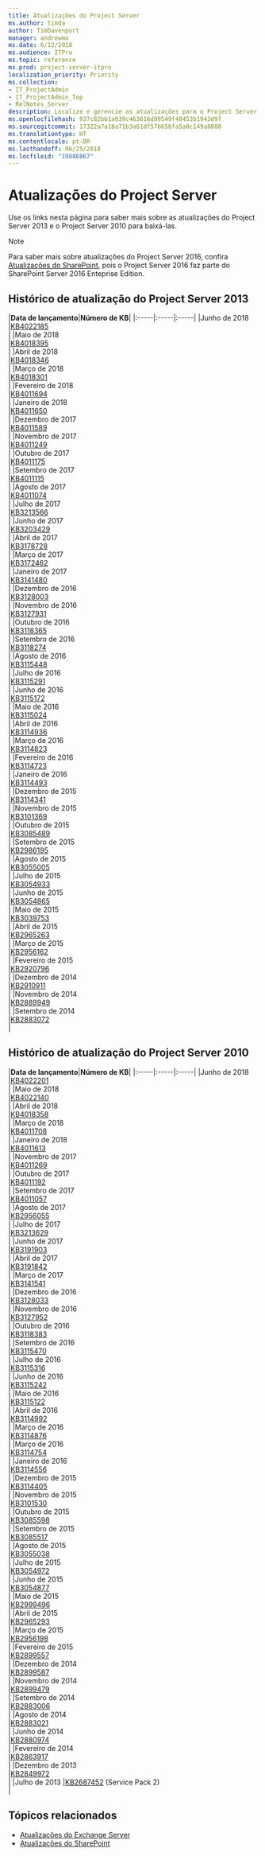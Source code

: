 ```yaml
---
title: Atualizações do Project Server
ms.author: timda
author: TimDavenport
manager: andrewmo
ms.date: 6/12/2018
ms.audience: ITPro
ms.topic: reference
ms.prod: project-server-itpro
localization_priority: Priority
ms.collection:
- IT_ProjectAdmin
- IT_ProjectAdmin_Top
- RelNotes_Server
description: Localize e gerencie as atualizações para o Project Server 2013 e o Project Server 2010 em um só lugar. Use os links nesta página para saber mais sobre as atualizações e para baixá-las.
ms.openlocfilehash: 937c82bb1a039c463616d09549f48453b1943d9f
ms.sourcegitcommit: 17322a7a18a71b3a61df57b656fa5a0c149a8880
ms.translationtype: HT
ms.contentlocale: pt-BR
ms.lasthandoff: 06/25/2018
ms.locfileid: "19886867"
---
```

# <a name="project-server-updates"></a>Atualizações do Project Server

Use os links nesta página para saber mais sobre as atualizações do Project Server 2013 e o Project Server 2010 para baixá-las. 
> [!NOTE]
> Para saber mais sobre atualizações do Project Server 2016, confira [Atualizações do SharePoint](sharepoint-updates.md), pois o Project Server 2016 faz parte do SharePoint Server 2016 Enteprise Edition.
  
## <a name="project-server-2013-update-history"></a>Histórico de atualização do Project Server 2013
  
|**Data de lançamento**|**Número de KB**|
|:-----|:-----|:-----|
|Junho de 2018  <br/> |[KB4022185](https://support.microsoft.com/kb/4022185) <br/>|
|Maio de 2018  <br/> |[KB4018395](https://support.microsoft.com/kb/4018395) <br/>|
|Abril de 2018  <br/> |[KB4018346](https://support.microsoft.com/kb/4018346) <br/> |
|Março de 2018  <br/> |[KB4018301](https://support.microsoft.com/kb/4018301) <br/> |
|Fevereiro de 2018  <br/> |[KB4011694](https://support.microsoft.com/kb/4011694) <br/> |
|Janeiro de 2018  <br/> |[KB4011650](https://support.microsoft.com/kb/4011650) <br/> |
|Dezembro de 2017  <br/> |[KB4011589](https://support.microsoft.com/kb/4011589) <br/> |
|Novembro de 2017  <br/> |[KB4011249](https://support.microsoft.com/kb/4011249) <br/> |
|Outubro de 2017<br/> |[KB4011175](https://support.microsoft.com/kb/4011175) <br/> |
|Setembro de 2017<br/> |[KB4011115](https://support.microsoft.com/kb/4011115) <br/> |
|Agosto de 2017  <br/>  |[KB4011074](https://support.microsoft.com/kb/4011074) <br/> |
|Julho de 2017  <br/> |[KB3213566](https://support.microsoft.com/kb/3213566) <br/> |
|Junho de 2017  <br/> |[KB3203429](https://support.microsoft.com/kb/3203429) <br/> |
|Abril de 2017  <br/> |[KB3178728](https://support.microsoft.com/kb/3178728) <br/> |
|Março de 2017  <br/> |[KB3172462](https://support.microsoft.com/kb/3172462) <br/> |
|Janeiro de 2017  <br/> |[KB3141480](https://support.microsoft.com/kb/3141480) <br/> |
|Dezembro de 2016  <br/> |[KB3128003](https://support.microsoft.com/kb/3128003) <br/> |
|Novembro de 2016  <br/> |[KB3127931](https://support.microsoft.com/kb/3127931) <br/> |
|Outubro de 2016  <br/>|[KB3118365](https://support.microsoft.com/kb/3118365) <br/> |
|Setembro de 2016  <br/> |[KB3118274](https://support.microsoft.com/kb/3118274) <br/> |
|Agosto de 2016  <br/> |[KB3115448](https://support.microsoft.com/kb/3115448) <br/> |
|Julho de 2016  <br/> |[KB3115291](https://support.microsoft.com/kb/3115291) <br/> |
|Junho de 2016  <br/>  |[KB3115172](https://support.microsoft.com/kb/3115172) <br/> |
|Maio de 2016  <br/> |[KB3115024](https://support.microsoft.com/kb/3115024) <br/> |
|Abril de 2016  <br/> |[KB3114936](https://support.microsoft.com/kb/3114936) <br/> |
|Março de 2016  <br/> |[KB3114823](https://support.microsoft.com/kb/3114823) <br/> |
|Fevereiro de 2016  <br/> |[KB3114723](https://support.microsoft.com/kb/3114723) <br/> |
|Janeiro de 2016  <br/> |[KB3114493](https://support.microsoft.com/kb/3114493) <br/> |
|Dezembro de 2015  <br/> |[KB3114341](https://support.microsoft.com/kb/3114341) <br/> |
|Novembro de 2015  <br/>  |[KB3101369](https://support.microsoft.com/kb/3101369) <br/> |
|Outubro de 2015  <br/> |[KB3085489](https://support.microsoft.com/kb/3085489) <br/> |
|Setembro de 2015  <br/> |[KB2986195](https://support.microsoft.com/kb/2986195) <br/> |
|Agosto de 2015  <br/>|[KB3055005](https://support.microsoft.com/kb/3055005) <br/> |
|Julho de 2015  <br/>  |[KB3054933](https://support.microsoft.com/kb/3054933) <br/> |
|Junho de 2015  <br/> |[KB3054865](https://support.microsoft.com/kb/3054865) <br/> |
|Maio de 2015  <br/> |[KB3039753](https://support.microsoft.com/kb/3039753) <br/> |
|Abril de 2015  <br/> |[KB2965263](https://support.microsoft.com/kb/2965263) <br/> |
|Março de 2015  <br/> |[KB2956162](https://support.microsoft.com/kb/2956162) <br/> |
|Fevereiro de 2015  <br/> |[KB2920796](https://support.microsoft.com/kb/2920796) <br/> |
|Dezembro de 2014  <br/> |[KB2910911](https://support.microsoft.com/kb/2910911) <br/> |
|Novembro de 2014  <br/> |[KB2889949](https://support.microsoft.com/kb/2889949) <br/> |
|Setembro de 2014  <br/>  |[KB2883072](https://support.microsoft.com/kb/2883072) <br/> |
   
## <a name="project-server-2010-update-history"></a>Histórico de atualização do Project Server 2010

|**Data de lançamento**|**Número de KB**|
|:-----|:-----|:-----|
|Junho de 2018  <br/>  |[KB4022201](https://support.microsoft.com/kb/4022201) <br/> |
|Maio de 2018  <br/>  |[KB4022140](https://support.microsoft.com/kb/4022140) <br/> |
|Abril de 2018  <br/> |[KB4018358](https://support.microsoft.com/kb/4018358) <br/> |
|Março de 2018  <br/> |[KB4011708](https://support.microsoft.com/kb/4011708) <br/> |
|Janeiro de 2018  <br/>|[KB4011613](https://support.microsoft.com/kb/4011613) <br/> |
|Novembro de 2017  <br/>  |[KB4011269](https://support.microsoft.com/kb/4011269) <br/> |
|Outubro de 2017  <br/> |[KB4011192](https://support.microsoft.com/kb/4011192) <br/> |
|Setembro de 2017  <br/> |[KB4011057](https://support.microsoft.com/kb/4011057) <br/> |
|Agosto de 2017  <br/> |[KB2956055](https://support.microsoft.com/kb/2956055) <br/> |
|Julho de 2017  <br/> |[KB3213629](https://support.microsoft.com/kb/3213629) <br/> |
|Junho de 2017  <br/> |[KB3191903](https://support.microsoft.com/kb/3191903) <br/> |
|Abril de 2017  <br/> |[KB3191842](https://support.microsoft.com/kb/3191842) <br/> |
|Março de 2017  <br/> |[KB3141541](https://support.microsoft.com/kb/3141541) <br/> |
|Dezembro de 2016  <br/> |[KB3128033](https://support.microsoft.com/kb/3128033) <br/> |
|Novembro de 2016  <br/> |[KB3127952](https://support.microsoft.com/kb/3127952) <br/> |
|Outubro de 2016  <br/> |[KB3118383](https://support.microsoft.com/kb/3118383) <br/> |
|Setembro de 2016  <br/> |[KB3115470](https://support.microsoft.com/kb/3115470) <br/> |
|Julho de 2016  <br/> |[KB3115316](https://support.microsoft.com/kb/3115316) <br/> |
|Junho de 2016  <br/> |[KB3115242](https://support.microsoft.com/kb/3115242) <br/> |
|Maio de 2016  <br/>|[KB3115122](https://support.microsoft.com/kb/3115122) <br/> |
|Abril de 2016  <br/> |[KB3114992](https://support.microsoft.com/kb/3114992) <br/> |
|Março de 2016  <br/> |[KB3114876](https://support.microsoft.com/kb/3114876) <br/> |
|Março de 2016  <br/> |[KB3114754](https://support.microsoft.com/kb/3114754) <br/> |
|Janeiro de 2016  <br/> |[KB3114556](https://support.microsoft.com/kb/3114556) <br/> |
|Dezembro de 2015  <br/> |[KB3114405](https://support.microsoft.com/kb/3114405) <br/> |
|Novembro de 2015  <br/> |[KB3101530](https://support.microsoft.com/kb/3101530) <br/> |
|Outubro de 2015  <br/> |[KB3085598](https://support.microsoft.com/kb/3085598) <br/> |
|Setembro de 2015  <br/> |[KB3085517](https://support.microsoft.com/kb/3085517) <br/> |
|Agosto de 2015  <br/> |[KB3055038](https://support.microsoft.com/kb/3055038) <br/> |
|Julho de 2015  <br/> |[KB3054972](https://support.microsoft.com/kb/3054972) <br/> |
|Junho de 2015  <br/> |[KB3054877](https://support.microsoft.com/kb/3054877) <br/> |
|Maio de 2015  <br/> |[KB2999496](https://support.microsoft.com/kb/2999496) <br/> |
|Abril de 2015  <br/> |[KB2965293](https://support.microsoft.com/kb/2965293) <br/> |
|Março de 2015  <br/> |[KB2956198](https://support.microsoft.com/kb/2956168) <br/> |
|Fevereiro de 2015  <br/> |[KB2899557](https://support.microsoft.com/kb/2899557) <br/> |
|Dezembro de 2014  <br/> |[KB2899587](https://support.microsoft.com/kb/2899587) <br/> |
|Novembro de 2014  <br/> |[KB2899479](https://support.microsoft.com/kb/2899479) <br/> |
|Setembro de 2014  <br/> |[KB2883006](https://support.microsoft.com/kb/2883006) <br/> |
|Agosto de 2014  <br/> |[KB2883021](https://support.microsoft.com/kb/2883021) <br/> |
|Junho de 2014  <br/> |[KB2880974](https://support.microsoft.com/kb/2880974) <br/> |
|Fevereiro de 2014  <br/> |[KB2863917](https://support.microsoft.com/kb/2863917) <br/> |
|Dezembro de 2013  <br/>  |[KB2849972](https://support.microsoft.com/kb/2849972) <br/> |
|Julho de 2013  |[KB2687452](https://support.microsoft.com/kb/2687452) (Service Pack 2) <br/> |
   

## <a name="related-topics"></a>Tópicos relacionados

- [Atualizações do Exchange Server](https://technet.microsoft.com/library/hh135098(v=exchg.150).aspx)
- [Atualizações do SharePoint](sharepoint-updates.md)
